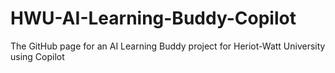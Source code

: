 # HWU-AI-Learning-Buddy-Copilot
The GitHub page for an AI Learning Buddy project for Heriot-Watt University using Copilot
